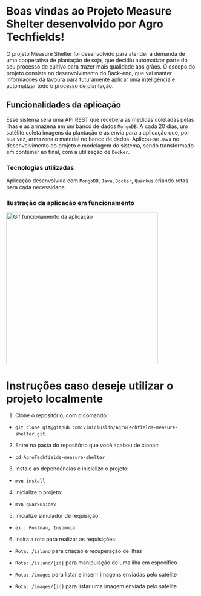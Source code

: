 # Boas vindas ao Projeto Measure Shelter desenvolvido por Agro Techfields!

O projeto Measure Shelter foi desenvolvido para atender a demanda de uma cooperativa de plantação de soja, que decidiu automatizar parte do seu processo de cultivo para trazer mais qualidade aos grãos. 
O escopo do projeto consiste no desenvolvimento do Back-end, que vai manter informações da lavoura para futuramente aplicar uma inteligência e automatizar todo o processo de plantação.

## Funcionalidades da aplicação

Esse sistema será uma API REST que receberá as medidas coletadas pelas ilhas e as armazena em um banco de dados `MongoDB`. A cada 20 dias, um satélite coleta imagens da plantação e as envia para a aplicação que, por sua vez, armazena o material no banco de dados.
Aplicou-se `Java` no desenvolvimento do projeto e modelagem do sistema, sendo transformado em contêiner ao final, com a utilização de `Docker`.

### Tecnologias utilizadas

Aplicação desenvolvida com `MongoDB`, `Java`, `Docker`, `Quarkus` criando rotas para cada necessidade.

### Ilustração da aplicação em funcionamento

<img alt="Gif funcionamento da aplicação" width=400px src="" />

# Instruções caso deseje utilizar o projeto localmente

1. Clone o repositório, com o comando:
- `git clone git@github.com:viniciusldn/AgroTechfields-measure-shelter.git`.

2. Entre na pasta do repositório que você acabou de clonar:
- `cd AgroTechfields-measure-shelter`

3. Instale as dependências e inicialize o projeto:
- `mvn install`

4. Inicialize o projeto:
- `mvn quarkus:dev`

5. Inicialize simulador de requisição:
- `ex.: Postman, Insomnia`

6. Insira a rota para realizar as requisições:
- `Rota: /island` para criação e recuperação de ilhas
- `Rota: /island/{id}` para manipulação de uma ilha em específico

- `Rota: /images` para listar e inserir imagens enviadas pelo satélite
- `Rota: /images/{id}` para listar uma imagem enviada pelo satélite